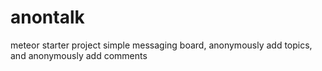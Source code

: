 # anontalk
meteor starter project
simple messaging board, anonymously add topics, and anonymously add comments
